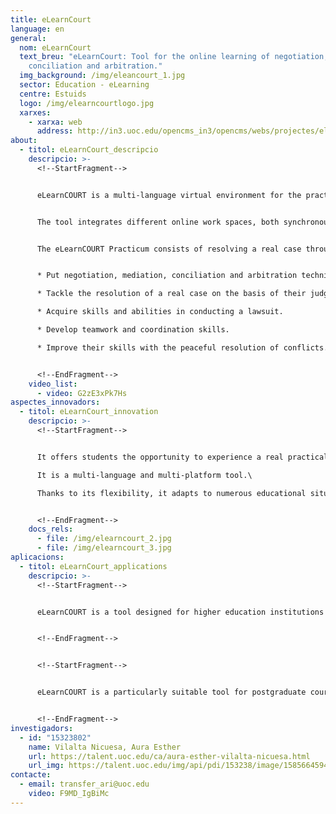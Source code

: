 ```yaml
---
title: eLearnCourt
language: en
general:
  nom: eLearnCourt
  text_breu: "eLearnCourt: Tool for the online learning of negotiation, mediation,
    conciliation and arbitration."
  img_background: /img/eleancourt_1.jpg
  sector: Education - eLearning
  centre: Estuids
  logo: /img/elearncourtlogo.jpg
  xarxes:
    - xarxa: web
      address: http://in3.uoc.edu/opencms_in3/opencms/webs/projectes/elearncourt/en/index.html
about:
  - titol: eLearnCourt_descripcio
    descripcio: >-
      <!--StartFragment-->


      eLearnCOURT is a multi-language virtual environment for the practical training in the various forms of conflict resolution. Its aim is the learning of skills related to mediation and arbitration.


      The tool integrates different online work spaces, both synchronous and asynchronous, where a practicum is carried out in which the students, organized in groups, take on the roles of claimants, defendants, mediators, conciliators and arbitrators, respectively, and resolve a real case.


      The eLearnCOURT Practicum consists of resolving a real case through the online simulation of a conflict resolution process, ensuring the acquisition of the essential professional skills in this field. eLearnCOURT ensures that students:


      * Put negotiation, mediation, conciliation and arbitration techniques into practice.

      * Tackle the resolution of a real case on the basis of their judgement.

      * Acquire skills and abilities in conducting a lawsuit.

      * Develop teamwork and coordination skills.

      * Improve their skills with the peaceful resolution of conflicts.


      <!--EndFragment-->
    video_list:
      - video: G2zE3xPk7Hs
aspectes_innovadors:
  - titol: eLearnCourt_innovation
    descripcio: >-
      <!--StartFragment-->


      It offers students the opportunity to experience a real practical conflict resolution case such as they will find in their professional career.\

      It is a multi-language and multi-platform tool.\

      Thanks to its flexibility, it adapts to numerous educational situations. 


      <!--EndFragment-->
    docs_rels:
      - file: /img/elearncourt_2.jpg
      - file: /img/elearncourt_3.jpg
aplicacions:
  - titol: eLearnCourt_applications
    descripcio: >-
      <!--StartFragment-->


      eLearnCOURT is a tool designed for higher education institutions that teach in the field of mediation and conflict resolution.


      <!--EndFragment-->


      <!--StartFragment-->


      eLearnCOURT is a particularly suitable tool for postgraduate courses with content related to mediation and arbitration, ODR master's, refresher courses and continuous training for experts.


      <!--EndFragment-->
investigadors:
  - id: "15323802"
    name: Vilalta Nicuesa, Aura Esther
    url: https://talent.uoc.edu/ca/aura-esther-vilalta-nicuesa.html
    url_img: https://talent.uoc.edu/img/api/pdi/153238/image/1585664594258
contacte:
  - email: transfer_ari@uoc.edu
    video: F9MD_IgBiMc
---
```

